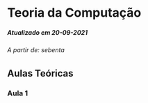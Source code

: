 # Teoria da Computação

##### Atualizado em 20-09-2021
###### A partir de: sebenta

## Aulas Teóricas

### Aula 1

